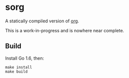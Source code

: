 # sorg

A statically compiled version of [org](https://github.com/brandur/org).

This is a work-in-progress and is nowhere near complete.

## Build

Install Go 1.6, then:

    make install
    make build
